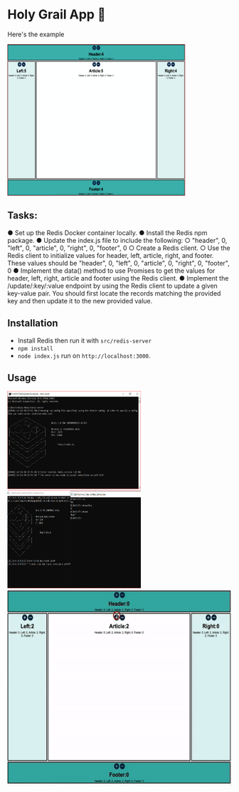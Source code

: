 # Holy Grail App 🎨

Here's the example

<img src = 'https://github.com/mkp9233/Holy_Grail_App/blob/main/public/example.png?token=ATDMTEDNTR4WVHJ53R25ZADBNPK5G' width="400" height="340"> 

## Tasks:

● Set up the Redis Docker container locally. 
● Install the Redis npm package. 
● Update the index.js file to include the following: 
○ "header", 0, "left", 0, "article", 0, "right", 0, "footer", 0 
○ Create a Redis client. 
○ Use the Redis client to initialize values for header, left, article, right, and footer. These values should be 
"header", 0, "left", 0, "article", 0, "right", 0, "footer", 0 
● Implement the data() method to use Promises to get the values for header, left, right, article and footer using the Redis client. 
● Implement the /update/:key/:value endpoint by using the Redis client to update a given key-value pair. You should first locate the records matching the provided key and then update it to the new provided value. 

## Installation

- Install Redis then run it with `src/redis-server`
- ```npm install```
- `node index.js` run on `http://localhost:3000`.

## Usage

<img src = 'https://github.com/mkp9233/Holy_Grail_App/blob/main/public/server.png?token=ATDMTEFBO4QJRPZRFW4K4WDBNPNYY' width="300" height="220"> 

<img src = 'https://github.com/mkp9233/Holy_Grail_App/blob/main/public/server1.png?token=ATDMTEFBO4QJRPZRFW4K4WDBNPNYY' width="300" height="220"> 

<img src = 'https://github.com/mkp9233/Holy_Grail_App/blob/main/public/example.gif?token=ATDMTEAYRRPT223GZJJKUTDBNPK5I' width="550" height="440"> 


 
